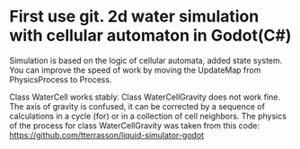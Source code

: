 # First use git. 2d water simulation with cellular automaton in Godot(C#)

Simulation is based on the logic of cellular automata, added state system.
You can improve the speed of work by moving the UpdateMap from PhysicsProcess to Process.

Class WaterCell works stably.
Class WaterCellGravity does not work fine. The axis of gravity is confused, it can be corrected by a sequence of calculations in a cycle (for) or in a collection of cell neighbors.
The physics of the process for class WaterCellGravity was taken from this code: https://github.com/tterrasson/liquid-simulator-godot
